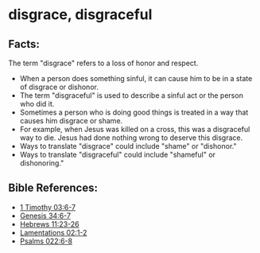# disgrace, disgraceful #

## Facts: ##

The term "disgrace" refers to a loss of honor and respect.

* When a person does something sinful, it can cause him to be in a state of disgrace or dishonor.
* The term "disgraceful" is used to describe a sinful act or the person who did it.
* Sometimes a person who is doing good things is treated in a way that causes him disgrace or shame.
* For example, when Jesus was killed on a cross, this was a disgraceful way to die. Jesus had done nothing wrong to deserve this disgrace.
* Ways to translate "disgrace" could include "shame" or "dishonor."
* Ways to translate "disgraceful" could include "shameful" or dishonoring."



## Bible References: ##

* [1 Timothy 03:6-7](en/tn/1ti/help/03/06)
* [Genesis 34:6-7](en/tn/gen/help/34/06)
* [Hebrews 11:23-26](en/tn/heb/help/11/23)
* [Lamentations 02:1-2](en/tn/lam/help/02/01)
* [Psalms 022:6-8](en/tn/psa/help/22/06)